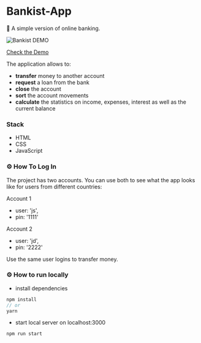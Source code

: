 # Bankist-App 

💸 A simple version of online banking.

![Bankist DEMO](https://user-images.githubusercontent.com/65123309/177345926-703f32dd-7b22-4195-af05-07400aadb860.gif)

<a href="https://anna-sugrobova.github.io/bankist-app/" target="_blank">Check the Demo</a> 
 
The application allows to: 

- **transfer** money to another account
- **request** a loan from the bank
- **close** the account
- **sort** the account movements
- **calculate** the statistics on income, expenses, interest as well as the current balance

### Stack 
- HTML
- CSS
- JavaScript  

### ⚙️ How To Log In

The project has two accounts. You can use both to see what the app looks like for users from different countries: 

 Account 1 
 - user: 'js', 
 - pin: '1111'

 Account 2 
 - user: 'jd',
 - pin: '2222'

Use the same user logins to transfer money.

### ⚙️ How to run locally

* install dependencies
```js
npm install
// or
yarn
```
* start local server on localhost:3000
```
npm run start
```
